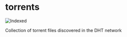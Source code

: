 torrents 
========
![Indexed](https://img.shields.io/badge/indexed-256549-blue)

Collection of torrent files discovered in the DHT network
